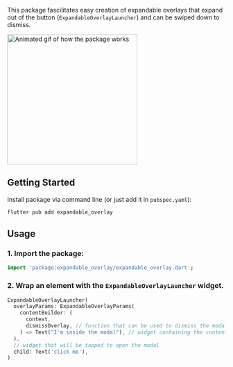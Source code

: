 This package fascilitates easy creation of expandable overlays that expand out of the button (`ExpandableOverlayLauncher`) and can be swiped down to dismiss.

<!-- ![](media/demo.gif) -->

<img src="https://github.com/VKBobyr/expandable-overlay/blob/master/media/demo.gif?raw=true"
     alt="Animated gif of how the package works"
     style="width: 300px;" />

## Getting Started

Install package via command line (or just add it in `pubspec.yaml`):

```bash
flutter pub add expandable_overlay
```

## Usage

### 1. Import the package:

```dart
import 'package:expandable_overlay/expandable_overlay.dart';
```

### 2. Wrap an element with the `ExpandableOverlayLauncher` widget.

```dart
ExpandableOverlayLauncher(
  overlayParams: ExpandableOverlayParams(
    contentBuilder: (
      context,
      dismissOverlay, // function that can be used to dismiss the modal through code
    ) => Text("I'm inside the modal"), // widget containing the contents of the modal
  ),
  // widget that will be tapped to open the modal
  child: Text('click me'),
)
```
